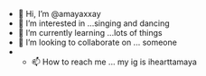 - 👋 Hi, I’m @amayaxxay
- 👀 I’m interested in ...singing and dancing 
- 🌱 I’m currently learning ...lots of things
- 💞️ I’m looking to collaborate on ... someone
- - 📫 How to reach me ... my ig is ihearttamaya 

<!---
amayaxxay/amayaxxay is a ✨ special ✨ repository because its `README.md` (this file) appears on your GitHub profile.
You can click the Preview link to take a look at your changes.
--->
